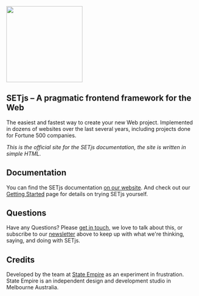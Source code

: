 <a href="https://setjs.org"><img src="http://setjs.org/images/social/github.png" width="200"></a>
<br />

## SETjs – A pragmatic frontend framework for the Web
The easiest and fastest way to create your new Web project. Implemented in dozens of websites over the last several years, including projects done for Fortune 500 companies.

_This is the official site for the SETjs documentation, the site is written in simple HTML._

## Documentation

You can find the SETjs documentation [on our website](https://setjs.org/docs).   And check out our [Getting Started](https://setjs.org/docs/getting-started) page for details on trying SETjs yourself.

## Questions

Have any Questions? Please [get in touch](https://stateempire.com/contact), we love to talk about this, or subscribe to our [newsletter](https://setjs.org) above to keep up with what we're thinking, saying, and doing with SETjs.

## Credits

Developed by the team at [State Empire](https://stateempire.com) as an experiment in frustration. State Empire is an independent design and development studio in Melbourne Australia.
